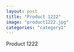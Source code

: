 ```yaml
---
layout: post
title: "Product 1222"
image: "product1222.jpg"
categories: "category1"
---
```

Product 1222
